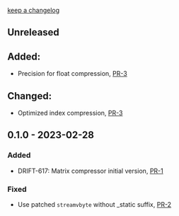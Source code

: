 [keep a changelog](https://keepachangelog.com/)

## Unreleased

## Added:

- Precision for float compression, [PR-3](https://github.com/panda-official/MatrixCompressor/pull/3)

## Changed:

- Optimized index compression, [PR-3](https://github.com/panda-official/MatrixCompressor/pull/3)

## 0.1.0 - 2023-02-28

### Added

- DRIFT-617: Matrix compressor initial version, [PR-1](https://github.com/panda-official/MatrixCompressor/pull/1)


### Fixed

- Use patched `streamvbyte` without _static suffix, [PR-2](https://github.com/panda-official/MatrixCompressor/pull/2)